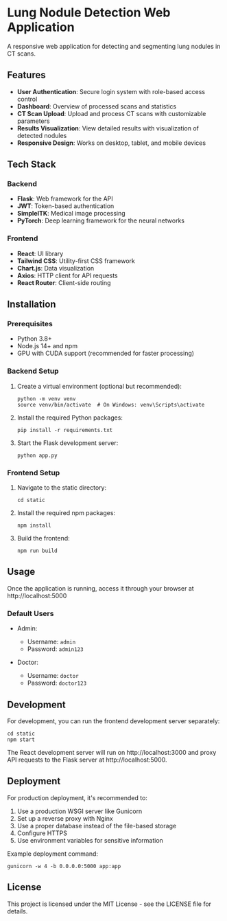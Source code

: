 # Lung Nodule Detection Web Application

A responsive web application for detecting and segmenting lung nodules in CT scans.

## Features

- **User Authentication**: Secure login system with role-based access control
- **Dashboard**: Overview of processed scans and statistics
- **CT Scan Upload**: Upload and process CT scans with customizable parameters
- **Results Visualization**: View detailed results with visualization of detected nodules
- **Responsive Design**: Works on desktop, tablet, and mobile devices

## Tech Stack

### Backend
- **Flask**: Web framework for the API
- **JWT**: Token-based authentication
- **SimpleITK**: Medical image processing
- **PyTorch**: Deep learning framework for the neural networks

### Frontend
- **React**: UI library
- **Tailwind CSS**: Utility-first CSS framework
- **Chart.js**: Data visualization
- **Axios**: HTTP client for API requests
- **React Router**: Client-side routing

## Installation

### Prerequisites

- Python 3.8+
- Node.js 14+ and npm
- GPU with CUDA support (recommended for faster processing)

### Backend Setup

1. Create a virtual environment (optional but recommended):
   ```
   python -m venv venv
   source venv/bin/activate  # On Windows: venv\Scripts\activate
   ```

2. Install the required Python packages:
   ```
   pip install -r requirements.txt
   ```

3. Start the Flask development server:
   ```
   python app.py
   ```

### Frontend Setup

1. Navigate to the static directory:
   ```
   cd static
   ```

2. Install the required npm packages:
   ```
   npm install
   ```

3. Build the frontend:
   ```
   npm run build
   ```

## Usage

Once the application is running, access it through your browser at http://localhost:5000

### Default Users

- Admin:
  - Username: `admin`
  - Password: `admin123`

- Doctor:
  - Username: `doctor`
  - Password: `doctor123`

## Development

For development, you can run the frontend development server separately:

```
cd static
npm start
```

The React development server will run on http://localhost:3000 and proxy API requests to the Flask server at http://localhost:5000.

## Deployment

For production deployment, it's recommended to:

1. Use a production WSGI server like Gunicorn
2. Set up a reverse proxy with Nginx
3. Use a proper database instead of the file-based storage
4. Configure HTTPS
5. Use environment variables for sensitive information

Example deployment command:

```
gunicorn -w 4 -b 0.0.0.0:5000 app:app
```

## License

This project is licensed under the MIT License - see the LICENSE file for details. 